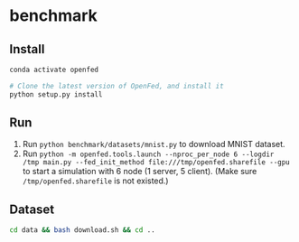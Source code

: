 # benchmark

## Install

```bash
conda activate openfed

# Clone the latest version of OpenFed, and install it
python setup.py install
```

## Run

1. Run `python benchmark/datasets/mnist.py` to download MNIST dataset.
2. Run `python -m openfed.tools.launch --nproc_per_node 6 --logdir /tmp main.py --fed_init_method file:///tmp/openfed.sharefile --gpu` to start a simulation with 6 node (1 server, 5 client). (Make sure `/tmp/openfed.sharefile` is not existed.)

## Dataset

```bash
cd data && bash download.sh && cd ..
```